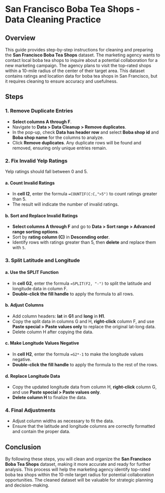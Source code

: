# San Francisco Boba Tea Shops - Data Cleaning Practice

## Overview

This guide provides step-by-step instructions for cleaning and preparing the **San Francisco Boba Tea Shops** dataset. The marketing agency wants to contact local boba tea shops to inquire about a potential collaboration for a new marketing campaign. The agency plans to visit the top-rated shops within a 10-mile radius of the center of their target area. This dataset contains ratings and location data for boba tea shops in San Francisco, but it requires cleaning to ensure accuracy and usefulness.

## Steps

### 1. **Remove Duplicate Entries**

- **Select columns A through F**.
- Navigate to **Data > Data Cleanup > Remove duplicates**.
- In the pop-up, check **Data has header row** and select **Boba shop id** and **Boba shop name** for the columns to analyze.
- Click **Remove duplicates**. Any duplicate rows will be found and removed, ensuring only unique entries remain.

### 2. **Fix Invalid Yelp Ratings**

Yelp ratings should fall between 0 and 5. 

#### a. **Count Invalid Ratings**
- In **cell I2**, enter the formula `=COUNTIF(C:C,">5")` to count ratings greater than 5.
- The result will indicate the number of invalid ratings.

#### b. **Sort and Replace Invalid Ratings**
- **Select columns A through F** and go to **Data > Sort range > Advanced range sorting options**.
- Sort by **rating column (C)** in **Descending order**.
- Identify rows with ratings greater than 5, then **delete** and replace them with `5`.

### 3. **Split Latitude and Longitude**

#### a. **Use the SPLIT Function**
- In **cell G2**, enter the formula `=SPLIT(F2, "-")` to split the latitude and longitude data in column F.
- **Double-click the fill handle** to apply the formula to all rows.

#### b. **Adjust Columns**
- Add column headers: **lat** in **G1** and **long** in **H1**.
- Copy the split data in columns G and H, **right-click** column F, and use **Paste special > Paste values only** to replace the original lat-long data.
- Delete column H after copying the data.

#### c. **Make Longitude Values Negative**
- In **cell H2**, enter the formula `=G2*-1` to make the longitude values negative.
- **Double-click the fill handle** to apply the formula to the rest of the rows.

#### d. **Replace Longitude Data**
- Copy the updated longitude data from column H, **right-click** column G, and use **Paste special > Paste values only**.
- **Delete column H** to finalize the data.

### 4. **Final Adjustments**

- Adjust column widths as necessary to fit the data.
- Ensure that the latitude and longitude columns are correctly formatted and contain the proper data.

## Conclusion

By following these steps, you will clean and organize the **San Francisco Boba Tea Shops** dataset, making it more accurate and ready for further analysis. This process will help the marketing agency identify top-rated boba tea shops within the 10-mile target radius for potential collaboration opportunities. The cleaned dataset will be valuable for strategic planning and decision-making.

